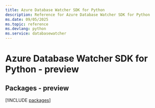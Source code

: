 ```yaml
---
title: Azure Database Watcher SDK for Python
description: Reference for Azure Database Watcher SDK for Python
ms.date: 09/05/2025
ms.topic: reference
ms.devlang: python
ms.service: databasewatcher
---
```

# Azure Database Watcher SDK for Python - preview
## Packages - preview
[!INCLUDE [packages](database-watcher-index.md)]
